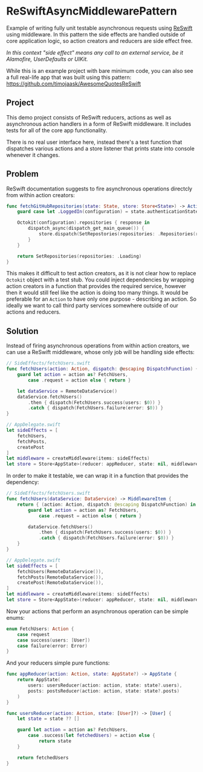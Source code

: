 # ReSwiftAsyncMiddlewarePattern
Example of writing fully unit testable asynchronous requests using [ReSwift](https://github.com/reswift/reswift) using middleware. In this pattern the side effects are handled outside of core application logic, so action creators and reducers are side effect free.

*In this context "side effect" means any call to an external service, be it Alamofire, UserDefaults or UIKit.*

While this is an example project with bare minimum code, you can also see a full real-life app that was built using this pattern: https://github.com/timojaask/AwesomeQuotesReSwift

## Project
This demo project consists of ReSwift reducers, actions as well as asynchronous action handlers in a form of ReSwift middleware. It includes tests for all of the core app functionality.

There is no real user interface here, instead there's a test function that dispatches various actions and a store listener that prints state into console whenever it changes.

## Problem
ReSwift documentation suggests to fire asynchronous operations directcly from within action creators:

```swift
func fetchGitHubRepositories(state: State, store: Store<State>) -> Action? {
    guard case let .LoggedIn(configuration) = state.authenticationState.loggedInState  else { return nil }

    Octokit(configuration).repositories { response in
        dispatch_async(dispatch_get_main_queue()) {
            store.dispatch(SetRepostories(repositories: .Repositories(response)))
        }
    }

    return SetRepositories(repositories: .Loading)
}
```

This makes it difficult to test action creators, as it is not clear how to replace `Octokit` object with a test stub. You could inject dependencies by wrapping action creators in a function that provides the required service, however then it would still feel like the action is doing too many things. It would be preferable for an `Action` to have only one purpose - describing an action. So ideally we want to call third party services somewhere outside of our actions and reducers.

## Solution
Instead of firing asynchronous operations from within action creators, we can use a ReSwift middleware, whose only job will be handling side effects:

```swift
// SideEffects/fetchUsers.swift
func fetchUsers(action: Action, dispatch: @escaping DispatchFunction) {
    guard let action = action as? FetchUsers,
        case .request = action else { return }

    let dataService = RemoteDataService()
    dataService.fetchUsers()
        .then { dispatch(FetchUsers.success(users: $0)) }
        .catch { dispatch(FetchUsers.failure(error: $0)) }
}

// AppDelegate.swift
let sideEffects = [
    fetchUsers,
    fetchPosts,
    createPost
]
let middleware = createMiddleware(items: sideEffects)
let store = Store<AppState>(reducer: appReducer, state: nil, middleware: [middleware])
```

In order to make it testable, we can wrap it in a function that provides the dependency:

```swift
// SideEffects/fetchUsers.swift
func fetchUsers(dataService: DataService) -> MiddlewareItem {
    return { (action: Action, dispatch: @escaping DispatchFunction) in
        guard let action = action as? FetchUsers,
            case .request = action else { return }

        dataService.fetchUsers()
            .then { dispatch(FetchUsers.success(users: $0)) }
            .catch { dispatch(FetchUsers.failure(error: $0)) }
    }
}

// AppDelegate.swift
let sideEffects = [
    fetchUsers(RemoteDataService()),
    fetchPosts(RemoteDataService()),
    createPost(RemoteDataService()),
]
let middleware = createMiddleware(items: sideEffects)
let store = Store<AppState>(reducer: appReducer, state: nil, middleware: [middleware])
```

Now your actions that perform an asynchronous operation can be simple enums:

```swift
enum FetchUsers: Action {
    case request
    case success(users: [User])
    case failure(error: Error)
}
```

And your reducers simple pure functions:

```swift
func appReducer(action: Action, state: AppState?) -> AppState {
    return AppState(
        users: usersReducer(action: action, state: state?.users),
        posts: postsReducer(action: action, state: state?.posts)
    )
}

func usersReducer(action: Action, state: [User]?) -> [User] {
    let state = state ?? []

    guard let action = action as? FetchUsers,
        case .success(let fetchedUsers) = action else {
            return state
    }

    return fetchedUsers
}
```
